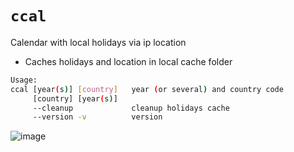 # ```ccal```

Calendar with local holidays via ip location

* Caches holidays and location in local cache folder

```bash
Usage:
ccal [year(s)] [country]   year (or several) and country code
     [country] [year(s)]
     --cleanup             cleanup holidays cache
     --version -v          version
```

![image](https://github.com/inv2004/ccal/assets/4949069/9fabaa90-8621-4384-b3d2-45cbee3910ca)

